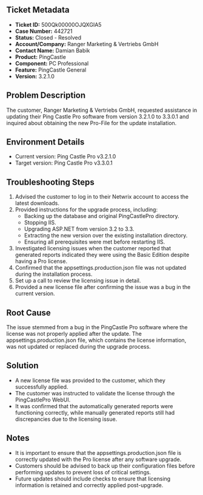 ## Ticket Metadata
- **Ticket ID:** 500Qk00000OJQXGIA5
- **Case Number:** 442721
- **Status:** Closed - Resolved
- **Account/Company:** Ranger Marketing & Vertriebs GmbH
- **Contact Name:** Damian Babik
- **Product:** PingCastle
- **Component:** PC Professional
- **Feature:** PingCastle General
- **Version:** 3.2.1.0

## Problem Description
The customer, Ranger Marketing & Vertriebs GmbH, requested assistance in updating their Ping Castle Pro software from version 3.2.1.0 to 3.3.0.1 and inquired about obtaining the new Pro-File for the update installation.

## Environment Details
- Current version: Ping Castle Pro v3.2.1.0
- Target version: Ping Castle Pro v3.3.0.1

## Troubleshooting Steps
1. Advised the customer to log in to their Netwrix account to access the latest downloads.
2. Provided instructions for the upgrade process, including:
   - Backing up the database and original PingCastlePro directory.
   - Stopping IIS.
   - Upgrading ASP.NET from version 3.2 to 3.3.
   - Extracting the new version over the existing installation directory.
   - Ensuring all prerequisites were met before restarting IIS.
3. Investigated licensing issues when the customer reported that generated reports indicated they were using the Basic Edition despite having a Pro license.
4. Confirmed that the appsettings.production.json file was not updated during the installation process.
5. Set up a call to review the licensing issue in detail.
6. Provided a new license file after confirming the issue was a bug in the current version.

## Root Cause
The issue stemmed from a bug in the PingCastle Pro software where the license was not properly applied after the update. The appsettings.production.json file, which contains the license information, was not updated or replaced during the upgrade process.

## Solution
- A new license file was provided to the customer, which they successfully applied.
- The customer was instructed to validate the license through the PingCastlePro WebUI.
- It was confirmed that the automatically generated reports were functioning correctly, while manually generated reports still had discrepancies due to the licensing issue.

## Notes
- It is important to ensure that the appsettings.production.json file is correctly updated with the Pro license after any software upgrade.
- Customers should be advised to back up their configuration files before performing updates to prevent loss of critical settings.
- Future updates should include checks to ensure that licensing information is retained and correctly applied post-upgrade.
